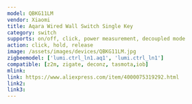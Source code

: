 ```yaml
---
model: QBKG11LM
vendor: Xiaomi
title: Aqara Wired Wall Switch Single Key
category: switch
supports: on/off, click, power measurement, decoupled mode
action: click, hold, release
image: /assets/images/devices/QBKG11LM.jpg
zigbeemodel: ['lumi.ctrl_ln1.aq1', 'lumi.ctrl_ln1']
compatible: [z2m, zigate, deconz, tasmota,iob]
mlink: 
link: https://www.aliexpress.com/item/4000075319292.html
link2: 
link3: 
---
```

